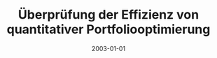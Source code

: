 ---
abstract: ''
authors:
- Joachim Lubsczyk
date: '2003-01-01'
featured: false
publication_types:
- '7'
publishDate: '2003-01-01'
title: Überprüfung der Effizienz von quantitativer Portfoliooptimierung
url_pdf: ''
---